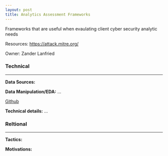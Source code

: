 ```yaml
---
layout: post
title: Analytics Assessment Frameworks
---
```

Frameworks that are useful when evaulating client cyber security analytic needs

Resources: <https://attack.mitre.org/>

Owner: Zander Lanfried

### Technical
----
**Data Sources:**

**Data Manipulation/EDA:** ...

[Github](...)

**Technical details:** …

### Reltional
----
**Tactics:**

**Motivations:**
